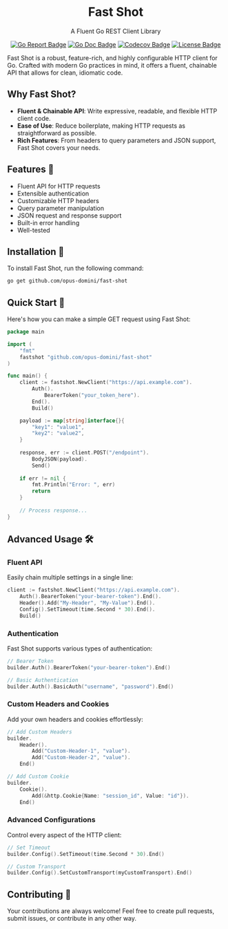 <div>
    <h1 style="text-align: center">Fast Shot</h1>
    <p style="text-align: center">A Fluent Go REST Client Library</p>    
</div>
<div>
    <p style="text-align: center">         
        <a href="https://goreportcard.com/report/opus-domini/fast-shot"><img src="https://goreportcard.com/badge/opus-domini/fast-shot" alt="Go Report Badge"></a>
        <a href="https://godoc.org/github.com/opus-domini/fast-shot"><img src="https://godoc.org/github.com/opus-domini/fast-shot?status.svg" alt="Go Doc Badge"></a>    
        <a href="https://codecov.io/gh/opus-domini/fast-shot"><img src="https://codecov.io/gh/opus-domini/fast-shot/graph/badge.svg?token=C80QDL5W7T" alt="Codecov Badge"/></a>        
        <a href="https://github.com/opus-domini/fast-shot/blob/main/LICENSE"><img src="https://img.shields.io/github/license/opus-domini/fast-shot.svg" alt="License Badge"></a>
    </p>
</div>

Fast Shot is a robust, feature-rich, and highly configurable HTTP client for Go. Crafted with modern Go practices in mind, it offers a fluent, chainable API that allows for clean, idiomatic code.

## Why Fast Shot?

* **Fluent & Chainable API**: Write expressive, readable, and flexible HTTP client code.
* **Ease of Use**: Reduce boilerplate, making HTTP requests as straightforward as possible.
* **Rich Features**: From headers to query parameters and JSON support, Fast Shot covers your needs.

## Features 🌟

* Fluent API for HTTP requests
* Extensible authentication
* Customizable HTTP headers
* Query parameter manipulation
* JSON request and response support
* Built-in error handling
* Well-tested

## Installation 🔧

To install Fast Shot, run the following command:

```bash 
go get github.com/opus-domini/fast-shot
```

## Quick Start 🚀

Here's how you can make a simple GET request using Fast Shot:

```go
package main

import (
    "fmt"
	fastshot "github.com/opus-domini/fast-shot"
)

func main() {
    client := fastshot.NewClient("https://api.example.com").
        Auth().
            BearerToken("your_token_here").
        End().        
        Build()

    payload := map[string]interface{}{
        "key1": "value1",
        "key2": "value2",
    }
	
    response, err := client.POST("/endpoint").
        BodyJSON(payload).
        Send()
	
    if err != nil {
        fmt.Println("Error: ", err)
        return
    }
	
    // Process response...
}
```

## Advanced Usage 🛠️

### Fluent API

Easily chain multiple settings in a single line:

```go 
client := fastshot.NewClient("https://api.example.com").
    Auth().BearerToken("your-bearer-token").End().
    Header().Add("My-Header", "My-Value").End().
    Config().SetTimeout(time.Second * 30).End().
    Build()
```

### Authentication

Fast Shot supports various types of authentication:

```go
// Bearer Token
builder.Auth().BearerToken("your-bearer-token").End()

// Basic Authentication
builder.Auth().BasicAuth("username", "password").End()
```

### Custom Headers and Cookies

Add your own headers and cookies effortlessly:

```go 
// Add Custom Headers
builder.
    Header().
        Add("Custom-Header-1", "value").
        Add("Custom-Header-2", "value").
    End()

// Add Custom Cookie
builder.
    Cookie().
        Add(&http.Cookie{Name: "session_id", Value: "id"}).
    End()
```

### Advanced Configurations

Control every aspect of the HTTP client:

```go
// Set Timeout
builder.Config().SetTimeout(time.Second * 30).End()

// Custom Transport
builder.Config().SetCustomTransport(myCustomTransport).End()
````

## Contributing 🤝

Your contributions are always welcome! Feel free to create pull requests, submit issues, or contribute in any other way.

